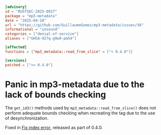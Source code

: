 ```toml
[advisory]
id = "RUSTSEC-2025-0027"
package = "mp3-metadata"
date = "2025-04-28"
url = "https://github.com/GuillaumeGomez/mp3-metadata/issues/36"
informational = "unsound"
categories = ["denial-of-service"]
aliases = ["GHSA-927q-g9w9-pm54"]

[affected]
functions = {"mp3_metadata::read_from_slice" = ["< 0.4.0"]}

[versions]
patched = [">= 0.4.0"]
```

# Panic in mp3-metadata due to the lack of bounds checking

The `get_id3()` methods used by `mp3_metadata::read_from_slice()` does not perform adequate bounds
checking when recreating the tag due to the use of desynchronization.

Fixed in [Fix index error](https://github.com/GuillaumeGomez/mp3-metadata/pull/37), released as
part of 0.4.0.
